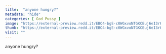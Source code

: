 ```yaml
---
title:  "anyone hungry?"
metadate: "hide"
categories: [ God Pussy ]
image: "https://external-preview.redd.it/EBO4-bgE-c0WGxvoNTGKCEuj6eI3rOC-L8ODaIjqsBQ.jpg?auto=webp&s=7c697b86dc8929d2440932fbe7a7285ed2a74c3e"
thumb: "https://external-preview.redd.it/EBO4-bgE-c0WGxvoNTGKCEuj6eI3rOC-L8ODaIjqsBQ.jpg?width=1080&crop=smart&auto=webp&s=404fb38e696631d04fb7ad5d840093c2214a0812"
visit: ""
---
```

anyone hungry?
